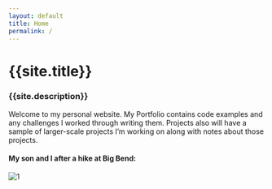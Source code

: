 ```yaml
---
layout: default
title: Home
permalink: /
---
```


# {{site.title}}

### {{site.description}}

Welcome to my personal website. My Portfolio contains code examples and any challenges I worked through writing them. Projects also will have a sample of larger-scale projects I’m working on along with notes about those projects.

#### My son and I after a hike at Big Bend:

![1](/assets/img/1.jpg)
